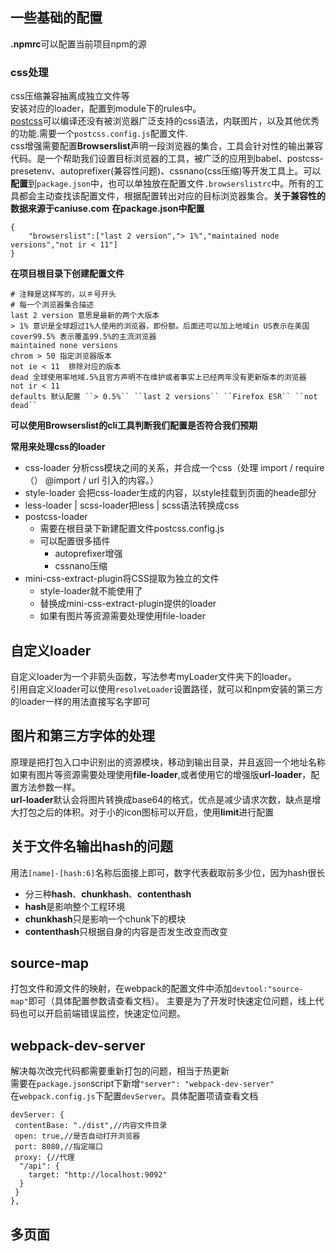 ## 一些基础的配置
**.npmrc**可以配置当前项目npm的源  
### css处理
css压缩兼容抽离成独立文件等  
安装对应的loader，配置到module下的rules中。  
[postcss](https://github.com/postcss/postcss)可以编译还没有被浏览器广泛支持的css语法，内联图片，以及其他优秀的功能.需要一个``postcss.config.js``配置文件.  
css增强需要配置**Browserslist**声明一段浏览器的集合，工具会针对性的输出兼容代码。是一个帮助我们设置目标浏览器的工具，被广泛的应用到babel、postcss-presetenv、autoprefixer(兼容性问题)、cssnano(css压缩)等开发工具上。可以**配置**到``package.json``中，也可以单独放在配置文件``.browserslistrc``中。所有的工具都会主动查找该配置文件，根据配置转出对应的目标浏览器集合。**关于兼容性的数据来源于caniuse.com**
**在package.json中配置**  
```
{
    "browserslist":["last 2 version","> 1%","maintained node versions","not ir < 11"]
}
```
**在项目根目录下创建配置文件**
```
# 注释是这样写的，以＃号开头
# 每一个浏览器集合描述
last 2 version 意思是最新的两个大版本
> 1% 意识是全球超过1%人使用的浏览器，即份额。后面还可以加上地域in US表示在美国
cover99.5% 表示覆盖99.5%的主流浏览器
maintained none versions
chrom > 50 指定浏览器版本
not ie < 11  排除对应的版本
dead 全球使用率地域.5%且官方声明不在维护或者事实上已经两年没有更新版本的浏览器
not ir < 11
defaults 默认配置 ``> 0.5%`` ``last 2 versions`` ``Firefox ESR`` ``not dead``
```
**可以使用Browserslist的cli工具判断我们配置是否符合我们预期**

**常用来处理css的loader**
- css-loader 分析css模块之间的关系，并合成⼀个css（处理 import / require（） @import / url 引入的内容。）
- style-loader 会把css-loader⽣成的内容，以style挂载到⻚⾯的heade部分
- less-loader | scss-loader把less | scss语法转换成css
- postcss-loader
  - 需要在根目录下新建配置文件postcss.config.js
  - 可以配置很多插件
    - autoprefixer增强
    - cssnano压缩
- mini-css-extract-plugin将CSS提取为独立的文件
  - style-loader就不能使用了
  - 替换成mini-css-extract-plugin提供的loader
  - 如果有图片等资源需要处理使用file-loader

## 自定义loader
自定义loader为一个非箭头函数，写法参考myLoader文件夹下的loader。  
引用自定义loader可以使用``resolveLoader``设置路径，就可以和npm安装的第三方的loader一样的用法直接写名字即可

## 图片和第三方字体的处理
原理是把打包⼊⼝中识别出的资源模块，移动到输出⽬录，并且返回⼀个地址名称  
如果有图片等资源需要处理使用**file-loader**,或者使用它的增强版**url-loader**，配置方法参数一样。  
**url-loader**默认会将图片转换成base64的格式，优点是减少请求次数，缺点是增大打包之后的体积。对于小的icon图标可以开启，使用**limit**进行配置

## 关于文件名输出hash的问题
用法``[name]-[hash:6]``名称后面接上即可，数字代表截取前多少位，因为hash很长  
- 分三种**hash**、**chunkhash**、**contenthash**  
- **hash**是影响整个工程环境  
- **chunkhash**只是影响一个chunk下的模块  
- **contenthash**只根据自身的内容是否发生改变而改变

## source-map
打包文件和源文件的映射，在webpack的配置文件中添加``devtool:"source-map"``即可（具体配置参数请查看文档）。
主要是为了开发时快速定位问题，线上代码也可以开启前端错误监控，快速定位问题。

## webpack-dev-server
解决每次改完代码都需要重新打包的问题，相当于热更新  
需要在``package.json``script下新增``"server": "webpack-dev-server"``  
在``webpack.config.js``下配置``devServer``。具体配置项请查看文档
```
devServer: {
 contentBase: "./dist",//内容文件目录
 open: true,//是否自动打开浏览器
 port: 8080,//指定端口
 proxy: {//代理
  "/api": {
    target: "http://localhost:9092"
  }
 }
},
```
## 多页面
